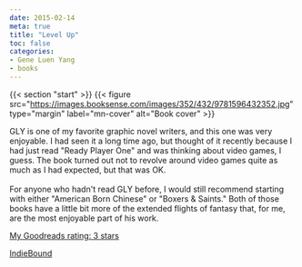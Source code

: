 ```yaml
---
date: 2015-02-14
meta: true
title: "Level Up"
toc: false
categories:
- Gene Luen Yang
- books
---
```


{{< section "start" >}}
{{< figure src="https://images.booksense.com/images/352/432/9781596432352.jpg" type="margin" label="mn-cover" alt="Book cover" >}}

GLY is one of my favorite graphic novel writers, and this one was very enjoyable. I had seen it a long time ago, but thought of it recently because I had just read "Ready Player One" and was thinking about video games, I guess. The book turned out not to revolve around video games quite as much as I had expected, but that was OK. <br /><br />For anyone who hadn't read GLY before, I would still recommend starting with either "American Born Chinese" or "Boxers &amp; Saints." Both of those books have a little bit more of the extended flights of fantasy that, for me, are the most enjoyable part of his work.

[My Goodreads rating: 3 stars](https://www.goodreads.com/review/show/1201885921)  

[IndieBound](https://www.indiebound.org/book/9781596432352)
